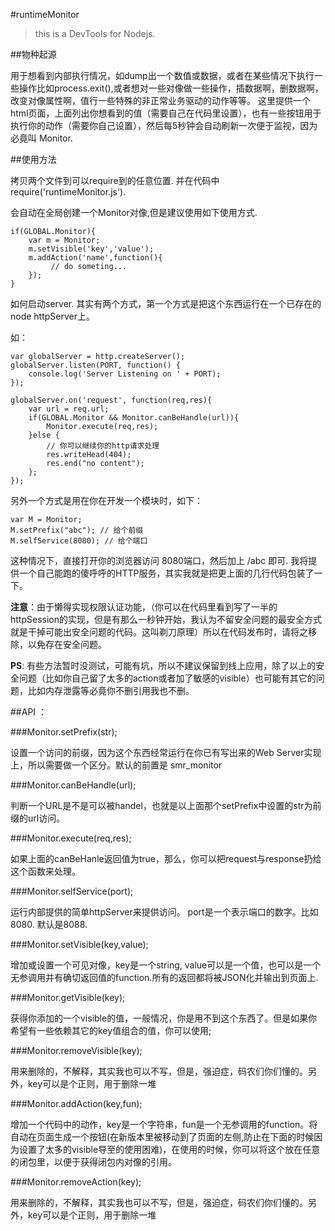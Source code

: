 #runtimeMonitor

>this is a DevTools for Nodejs.

##物种起源

用于想看到内部执行情况，如dump出一个数值或数据，或者在某些情况下执行一些操作比如process.exit(),或者想对一些对像做一些操作，插数据啊，删数据啊，改变对像属性啊，值行一些特殊的非正常业务驱动的动作等等。 这里提供一个html页面，上面列出你想看到的值（需要自己在代码里设置），也有一些按钮用于执行你的动作（需要你自己设置），然后每5秒钟会自动刷新一次便于监视，因为必竟叫 Monitor.

##使用方法

拷贝两个文件到可以require到的任意位置. 并在代码中require('runtimeMonitor.js').

会自动在全局创建一个Monitor对像,但是建议使用如下使用方式.

    if(GLOBAL.Monitor){
        var m = Monitor;
        m.setVisible('key','value');
        m.addAction('name',function(){
             // do someting...
        });
    }

如何启动server. 其实有两个方式，第一个方式是把这个东西运行在一个已存在的node httpServer上。

如：

    var globalServer = http.createServer();
    globalServer.listen(PORT, function() {
        console.log('Server Listening on ' + PORT);
    });

    globalServer.on('request', function(req,res){
        var url = req.url;
        if(GLOBAL.Monitor && Monitor.canBeHandle(url)){
            Monitor.execute(req,res);
        }else {
    		// 你可以继续你的http请求处理
            res.writeHead(404);
            res.end("no content");
    	};
    });
    
另外一个方式是用在你在开发一个模块时，如下：

    var M = Monitor; 
    M.setPrefix("abc"); // 给个前缀
    M.selfService(8080); // 给个端口

这种情况下，直接打开你的浏览器访问 8080端口，然后加上 /abc 即可. 我将提供一个自己能跑的傻呼呼的HTTP服务，其实我就是把更上面的几行代码包装了一下。

**注意**：由于懒得实现权限认证功能，（你可以在代码里看到写了一半的httpSession的实现，但是有那么一秒钟开始，我认为不留安全问题的最安全方式就是干掉可能出安全问题的代码。这叫剃刀原理）所以在代码发布时，请将之移除，以免存在安全问题。

**PS**: 有些方法暂时没测试，可能有坑，所以不建议保留到线上应用，除了以上的安全问题（比如你自己留了太多的action或者加了敏感的visible）也可能有其它的问题，比如内存泄露等必竟你不删引用我也不删。

##API ：

###Monitor.setPrefix(str); 

设置一个访问的前缀，因为这个东西经常运行在你已有写出来的Web Server实现上，所以需要做一个区分。默认的前置是 smr_monitor

###Monitor.canBeHandle(url); 

判断一个URL是不是可以被handel，也就是以上面那个setPrefix中设置的str为前缀的url访问。

###Monitor.execute(req,res); 

如果上面的canBeHanle返回值为true，那么，你可以把request与response扔给这个函数来处理。

###Monitor.selfService(port); 

运行内部提供的简单httpServer来提供访问。 port是一个表示端口的数字。比如 8080. 默认是8088.

###Monitor.setVisible(key,value); 

增加或设置一个可见对像，key是一个string, value可以是一个值，也可以是一个无参调用并有确切返回值的function.所有的返回都将被JSON化并输出到页面上.

###Monitor.getVisible(key); 

获得你添加的一个visible的值，一般情况，你是用不到这个东西了。但是如果你希望有一些依赖其它的key值组合的值，你可以使用;

###Monitor.removeVisible(key); 

用来删除的，不解释，其实我也可以不写，但是，强迫症，码农们你们懂的。另外，key可以是个正则，用于删除一堆

###Monitor.addAction(key,fun); 

增加一个代码中的动作，key是一个字符串，fun是一个无参调用的function。将自动在页面生成一个按钮(在新版本里被移动到了页面的左侧,防止在下面的时候因为设置了太多的visible导至的使用困难)，在使用的时候，你可以将这个放在任意的闭包里，以便于获得闭包内对像的引用。

###Monitor.removeAction(key); 

用来删除的，不解释，其实我也可以不写，但是，强迫症，码农们你们懂的。另外，key可以是个正则，用于删除一堆
